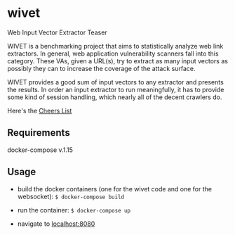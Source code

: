 wivet
=====

Web Input Vector Extractor Teaser

WIVET is a benchmarking project that aims to statistically analyze web link extractors. In general, web application vulnerability scanners fall into this category. These VAs, given a URL(s), try to extract as many input vectors as possibly they can to increase the coverage of the attack surface.

WIVET provides a good sum of input vectors to any extractor and presents the results. In order an input extractor to run meaningfully, it has to provide some kind of session handling, which nearly all of the decent crawlers do. 

Here's the [Cheers List](https://github.com/bedirhan/wivet/wiki/Cheers-List)

## Requirements

docker-compose v.1.15

## Usage

* build the docker containers (one for the wivet code and one for the websocket): `$ docker-compose build`

* run the container: `$ docker-compose up`

* navigate to [localhost:8080](http://localhost:8080)